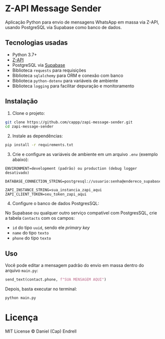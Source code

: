 # Z-API Message Sender

Aplicação Python para envio de mensagens WhatsApp em massa via Z-API, usando PostgreSQL via Supabase como banco de dados.

## Tecnologias usadas

- Python 3.7+
- [Z-API](https://www.z-api.io/)
- PostgreSQL via [Supabase](https://supabase.com/)
- Biblioteca `requests` para requisições
- Biblioteca `sqlalchemy` para ORM e conexão com banco
- Biblioteca  `python-dotenv` para variáveis de ambiente
- Biblioteca `logging` para facilitar depuração e monitoramento

## Instalação

1. Clone o projeto:

```bash
git clone https://github.com/cappp/zapi-message-sender.git
cd zapi-message-sender
```

2. Instale as dependências:

```bash
pip install -r requirements.txt
```

3. Crie e configure as variáveis de ambiente em um arquivo `.env` (exemplo abaixo):

```env
ENVIRONMENT=development (padrão) ou production (debug logger desativado)

DATABASE_CONNECTION_STRING=postgresql://usuario:senha@endereco_supabase:porta/nome_do_banco

ZAPI_INSTANCE_STRING=sua_instancia_zapi_aqui
ZAPI_CLIENT_TOKEN=seu_token_zapi_aqui
```

4. Configure o banco de dados PostgresSQL:

No Supabase ou qualquer outro serviço compatível com PostgresSQL, crie a tabela `Contacts` com os campos:

- `id` do tipo `uuid`, sendo ele *primary key*
- `name` do tipo `texto`
- `phone` do tipo `texto`

## Uso

Você pode editar a mensagem padrão do envio em massa dentro do arquivo `main.py`:
```python
send_text(contact.phone, f"SUA MENSAGEM AQUI")
```

Depois, basta executar no terminal:

```bash
python main.py
```

# Licença

MIT License © Daniel (Cap) Endrell
